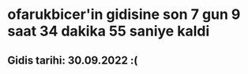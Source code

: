 # ofarukbicer'in gidisine son 7 gun 9 saat 34 dakika 55 saniye kaldi

## Gidis tarihi: 30.09.2022 :(